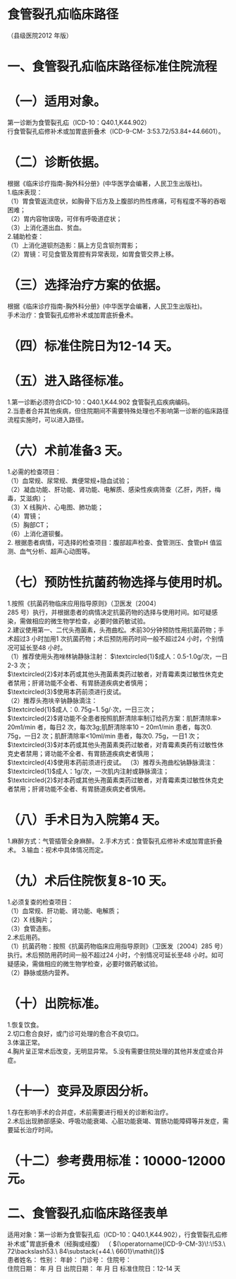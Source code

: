 # 食管裂孔疝临床路径  
（县级医院2012 年版）  
# 一、食管裂孔疝临床路径标准住院流程  
# （一）适用对象。  
第一诊断为食管裂孔疝（ICD-10：Q40.1,K44.902）  
行食管裂孔疝修补术或加胃底折叠术（ICD-9-CM-  3:53.72/53.84+44.6601）。  
# （二）诊断依据。  
根据《临床诊疗指南-胸外科分册》(中华医学会编著，人民卫生出版社)。  
1.临床表现：  
（1）胃食管返流症状，如胸骨下后方及上腹部灼热性疼痛，可有程度不等的吞咽困难；  
（2）胃内容物误吸，可伴有呼吸道症状；  
（3）上消化道出血、贫血。  
2.辅助检查：  
（1）上消化道钡剂造影：膈上方见含钡剂胃影；  
（2）胃镜：可见食管及胃腔有异常表现，如胃食管交界上移。  
# （三）选择治疗方案的依据。  
根据《临床诊疗指南-胸外科分册》(中华医学会编著，人民卫生出版社)。  
手术治疗：食管裂孔疝修补术或加胃底折叠术。  
# （四）标准住院日为12-14 天。  
# （五）进入路径标准。  
1.第一诊断必须符合ICD-10：Q40.1,K44.902 食管裂孔疝疾病编码。  
2.当患者合并其他疾病，但住院期间不需要特殊处理也不影响第一诊断的临床路径流程实施时，可以进入路径。  
# （六）术前准备3 天。  
1.必需的检查项目：  
（1）血常规、尿常规、粪便常规$+$隐血试验；  
（2）凝血功能、肝功能、肾功能、电解质、感染性疾病筛查（乙肝，丙肝，梅毒，艾滋病）；  
（3）X 线胸片、心电图、肺功能；  
（4）胃镜；  
（5）胸部CT；  
（6）上消化道钡餐。  
2. 根据患者病情，可选择的检查项目：腹部超声检查、食管测压、食管pH 值监测、血气分析、超声心动图等。  
# （七）预防性抗菌药物选择与使用时机。  
1.按照《抗菌药物临床应用指导原则》（卫医发〔2004〕  
285 号）执行，并根据患者的病情决定抗菌药物的选择与使用时间。如可疑感染，需做相应的微生物学检查，必要时做药敏试验。  
2.建议使用第一、二代头孢菌素，头孢曲松。术前30分钟预防性用抗菌药物；手术超过3 小时加用1 次抗菌药物；术后预防用药时间一般不超过24 小时，个别情况可延长至48 小时。  
（1）推荐使用头孢唑林钠静脉注射： $\textcircled{1}$成人：0.5-1.0g/次，一日2-3 次；  
$\textcircled{2}$对本药或其他头孢菌素类药过敏者，对青霉素类过敏性休克史者禁用；肝肾功能不全者、有胃肠道疾病史者慎用；  
$\textcircled{3}$使用本药前须进行皮试。  
（2）推荐头孢呋辛钠静脉滴注：  
$\textcircled{1}$成人：$0.\,75\mathrm{g}{-1.\,5\mathrm{g}/\cdot}$次，一日三次；  
$\textcircled{2}$肾功能不全患者按照肌酐清除率制订给药方案：肌酐清除率$>\!20\mathrm{m}1/\mathrm{min}$ 者，每日2 次，每次$3\mathrm{g}$;肌酐清除率$10{-}20\mathrm{m}1/\mathrm{min}$ 患者，每次$0.\;75\mathrm{g}$，一日2 次；肌酐清除率$<$10ml/min 患者，每次$0.\;75\mathrm{g}$，一日1 次；  
$\textcircled{3}$对本药或其他头孢菌素类药过敏者，对青霉素类药有过敏性休克史者禁用；肾功能不全者、有胃肠道疾病史者慎用；  
$\textcircled{4}$使用本药前须进行皮试。 （3）推荐头孢曲松钠静脉滴注：  
$\textcircled{1}$成人：1g/次，一次肌内注射或静脉滴注；  
$\textcircled{2}$对本药或其他头孢菌素类药过敏者，对青霉素类过敏性休克史者禁用；肝肾功能不全者、有胃肠道疾病史者慎用。  
# （八）手术日为入院第4 天。  
1.麻醉方式：气管插管全身麻醉。 2.手术方式：食管裂孔疝修补术或加胃底折叠术。 3.输血：视术中具体情况而定。  
# （九）术后住院恢复8-10 天。  
1.必须复查的检查项目：  
（1）血常规、肝功能、肾功能、电解质；  
（2）X 线胸片；  
（3）食管造影。  
2.术后用药。  
（1）抗菌药物：按照《抗菌药物临床应用指导原则》（卫医发〔2004〕285 号）执行。术后预防用药时间一般不超过24 小时，个别情况可延长至48 小时。如可疑感染，需做相应的微生物学检查，必要时做药敏试验。  
（2）静脉或肠内营养。  
# （十）出院标准。  
1.恢复饮食。  
2.切口愈合良好，或门诊可处理的愈合不良切口。  
3.体温正常。  
4.胸片呈正常术后改变，无明显异常。 5.没有需要住院处理的其他并发症或合并症。  
# （十一）变异及原因分析。  
1.存在影响手术的合并症，术前需要进行相关的诊断和治疗。  
2.术后出现肺部感染、呼吸功能衰竭、心脏功能衰竭、胃肠功能障碍等并发症，需要延长治疗时间。  
# （十二）参考费用标准：10000-12000 元。  
# 二、食管裂孔疝临床路径表单  
适用对象：第一诊断为食管裂孔疝（ICD-10：Q40.1,K44.902），行食管裂孔疝修补术或$^+$胃底折叠术（经胸或经腹） （ $(\operatorname{ICD-9-CM-3}\!:\!53.\ 72\backslash53.\ 84\substack{+44.\ 6601}\mathit{)}$  
患者姓名：           性别：    年龄：    门诊号：       住院号：  
住院日期：     年  月  日    出院日期：     年  月   日     标准住院日：12-14 天  
